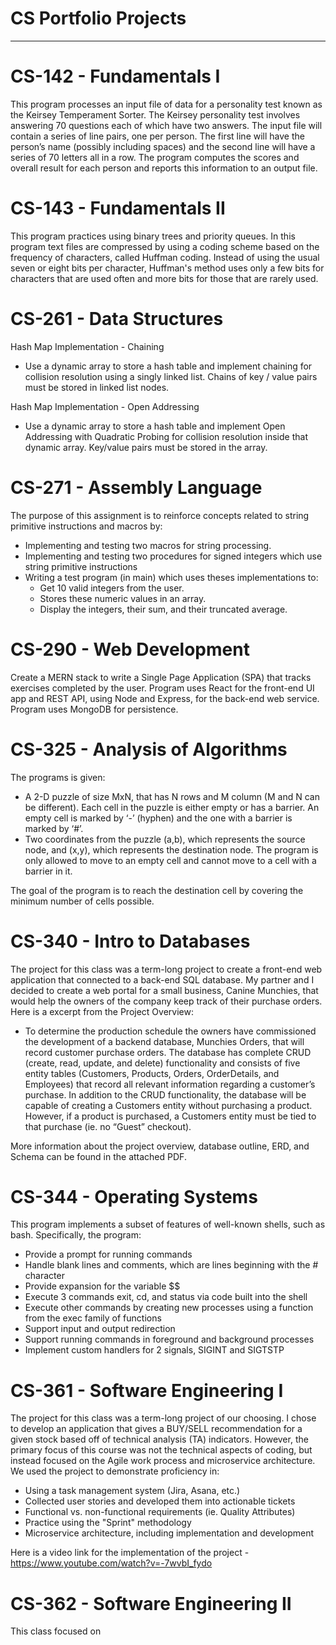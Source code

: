 # CS Portfolio Projects
  ---------------------

# CS-142 - Fundamentals I
This program processes an input file of data for a personality test known as the Keirsey Temperament Sorter. The Keirsey personality test involves answering 70 questions each of which have two answers. The input file will contain a series of line pairs, one per person. The first line will have the person’s name (possibly including spaces) and the second line will have a series of 70 letters all in a row. The program computes the scores and overall result for each person and reports this information to an output file.

# CS-143 - Fundamentals II
This program practices using binary trees and priority queues. In this program text files are compressed by using a coding scheme based on the frequency of characters, called Huffman coding. Instead of using the usual seven or eight bits per character, Huffman's method uses only a few bits for characters that are used often and more bits for those that are rarely used.

# CS-261 - Data Structures
Hash Map Implementation - Chaining
 - Use a dynamic array to store a hash table and implement chaining for collision resolution using a singly linked list. Chains of key / value pairs must be stored in linked list nodes.

Hash Map Implementation - Open Addressing
 - Use a dynamic array to store a hash table and implement Open Addressing with Quadratic Probing for collision resolution inside that dynamic array. Key/value pairs must be stored in the array.

# CS-271 - Assembly Language
The purpose of this assignment is to reinforce concepts related to string primitive instructions and macros by:
 - Implementing and testing two macros for string processing.
 - Implementing and testing two procedures for signed integers which use string primitive instructions
 - Writing a test program (in main) which uses theses implementations to:
   - Get 10 valid integers from the user. 
   - Stores these numeric values in an array.
   - Display the integers, their sum, and their truncated average.
 
# CS-290 - Web Development
Create a MERN stack to write a Single Page Application (SPA) that tracks exercises completed by the user. Program uses React for the front-end UI app and REST API, using Node and Express, for the back-end web service. Program uses MongoDB for persistence.

# CS-325 - Analysis of Algorithms
The programs is given: 
 - A 2-D puzzle of size MxN, that has N rows and M column (M and N can be different). Each cell in the puzzle is either empty or has a barrier. An empty cell is marked by ‘-’ (hyphen) and the one with a barrier is marked by ‘#’.
 - Two coordinates from the puzzle (a,b), which represents the source node, and (x,y), which represents the destination node. The program is only allowed to move to an empty cell and cannot move to a cell with a barrier in it.
 
The goal of the program is to reach the destination cell by covering the minimum number of cells possible.

# CS-340 - Intro to Databases
The project for this class was a term-long project to create a front-end web application that connected to a back-end SQL database. My partner and I decided to create a web portal for a small business, Canine Munchies, that would help the owners of the company keep track of their purchase orders. Here is a excerpt from the Project Overview:
 - To determine the production schedule the owners have commissioned the development of a backend database, Munchies Orders, that will record customer purchase orders. The database has complete CRUD (create, read, update, and delete) functionality and consists of five entity tables (Customers, Products, Orders, OrderDetails, and Employees) that record all relevant information regarding a customer’s purchase. In addition to the CRUD functionality, the database will be capable of creating a Customers entity without purchasing a product. However, if a product is purchased, a Customers entity must be tied to that purchase (ie. no “Guest” checkout).

More information about the project overview, database outline, ERD, and Schema can be found in the attached PDF.

# CS-344 - Operating Systems
This program implements a subset of features of well-known shells, such as bash. Specifically, the program:
 - Provide a prompt for running commands
 - Handle blank lines and comments, which are lines beginning with the # character
 - Provide expansion for the variable $$
 - Execute 3 commands exit, cd, and status via code built into the shell
 - Execute other commands by creating new processes using a function from the exec family of functions
 - Support input and output redirection
 - Support running commands in foreground and background processes
 - Implement custom handlers for 2 signals, SIGINT and SIGTSTP

# CS-361 - Software Engineering I
The project for this class was a term-long project of our choosing. I chose to develop an application that gives a BUY/SELL recommendation for a given stock based off of technical analysis (TA) indicators. However, the primary focus of this course was not the technical aspects of coding, but instead focused on the Agile work process and microservice architecture. We used the project to demonstrate proficiency in:
 - Using a task management system (Jira, Asana, etc.)
 - Collected user stories and developed them into actionable tickets
 - Functional vs. non-functional requirements (ie. Quality Attributes)
 - Practice using the "Sprint" methodology
 - Microservice architecture, including implementation and development
 
Here is a video link for the implementation of the project - https://www.youtube.com/watch?v=-7wvbI_fydo
 
# CS-362 - Software Engineering II
This class focused on 
